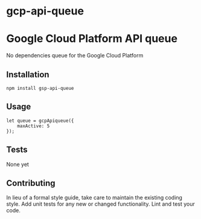 # gcp-api-queue
Google Cloud Platform API queue
=========

No dependencies queue for the Google Cloud Platform 

## Installation

  `npm install gsp-api-queue`

## Usage

    let queue = gcpApiqueue({
        maxActive: 5
    });

## Tests

  None yet

## Contributing

In lieu of a formal style guide, take care to maintain the existing coding style. Add unit tests for any new or changed functionality. Lint and test your code.
